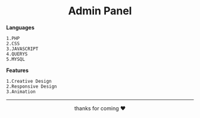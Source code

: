 <h1 align="center">Admin Panel</h1>

**Languages**
```
1.PHP
2.CSS
3.JAVASCRIPT
4.QUERYS
5.MYSQL
```
**Features**
```
1.Creative Design
2.Responsive Design
3.Animation
```

<hr>

<p align="center">thanks for coming  ❤️ </p>